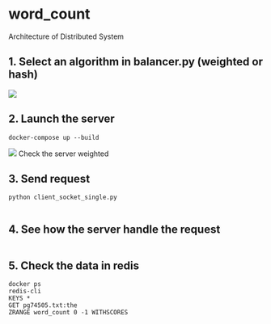# word_count
Architecture of Distributed System

## 1. Select an algorithm in balancer.py (weighted or hash)
<image src="./images/select.png">
  
## 2. Launch the server
```
docker-compose up --build
```
<image src="./images/">
  Check the server weighted
  
## 3. Send request
```
python client_socket_single.py
```
<image src>

## 4. See how the server handle the request
<image src>

## 5. Check the data in redis
```
docker ps
redis-cli
KEYS *
GET pg74505.txt:the
ZRANGE word_count 0 -1 WITHSCORES
```
<image src>
<image src>
<image src>
<image src>
